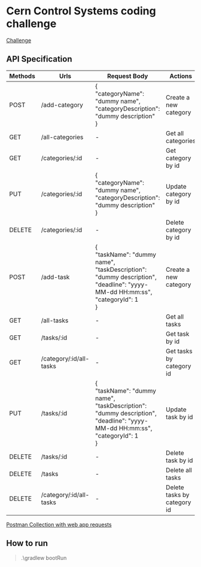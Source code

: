 # Cern Control Systems coding challenge

[Challenge](./CHALLENGE.md)

## API Specification

| Methods | Urls                    | Request Body                                                                                                                                   | Actions                     |
|---------|-------------------------|------------------------------------------------------------------------------------------------------------------------------------------------|-----------------------------|
| POST    | /add-category           | {<br/>"categoryName": "dummy name",<br/>"categoryDescription": "dummy description"<br/>}                                                       | Create a new category       |
| GET     | /all-categories         | -                                                                                                                                              | Get all categories          |
| GET     | /categories/:id         | -                                                                                                                                              | Get category by id          |
| PUT     | /categories/:id         | {<br/>"categoryName": "dummy name",<br/>"categoryDescription": "dummy description"<br/>}                                                       | Update category by id       |
| DELETE  | /categories/:id         | -                                                                                                                                              | Delete category by id       |
| POST    | /add-task               | {<br/>"taskName": "dummy name",<br/>"taskDescription": "dummy description", <br/>"deadline": "yyyy-MM-dd HH:mm:ss", <br/>"categoryId": 1<br/>} | Create a new category       |
| GET     | /all-tasks              | -                                                                                                                                              | Get all tasks               |
| GET     | /tasks/:id              | -                                                                                                                                              | Get task by id              |
| GET     | /category/:id/all-tasks | -                                                                                                                                              | Get tasks by category id    |
| PUT     | /tasks/:id              | {<br/>"taskName": "dummy name",<br/>"taskDescription": "dummy description", <br/>"deadline": "yyyy-MM-dd HH:mm:ss", <br/>"categoryId": 1<br/>} | Update task by id           |
| DELETE  | /tasks/:id              | -                                                                                                                                              | Delete task by id           |
| DELETE  | /tasks                  | -                                                                                                                                              | Delete all tasks            |
| DELETE  | /category/:id/all-tasks | -                                                                                                                                              | Delete tasks by category id |

[Postman Collection with web app requests](./ToDo_app_requests.postman_collection.json)

## How to run

> .\gradlew bootRun
